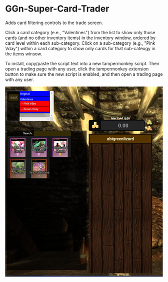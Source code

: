 # GGn-Super-Card-Trader

Adds card filtering controls to the trade screen.

Click a card category (e.e., "Valentines") from the list to show only those cards (and no other inventory items) in the inventory window, ordered by card level within each sub-category. Click on a sub-category (e.g., "Pink Vday") within a card category to show only cards for that sub-cateogy in the items winsow.

To install, copy/paste the script text into a new tampermonkey script. Then open a trading page with any user, click the tampermonkey extension button to make sure the new script is enabled, and then open a trading page with any user.

![Alt text](traderScreen1.png?raw=true "SCT screenshot")
